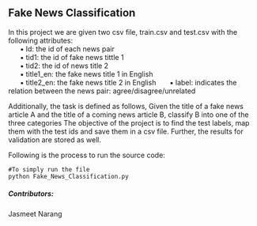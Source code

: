 ## Fake News Classification


In this project we are given two csv file, train.csv and test.csv with the following attributes:  
&nbsp;&nbsp;&nbsp;&nbsp;&nbsp;&nbsp;▪ Id: the id of each news pair  
&nbsp;&nbsp;&nbsp;&nbsp;&nbsp;&nbsp;▪ tid1: the id of fake news tittle 1  
&nbsp;&nbsp;&nbsp;&nbsp;&nbsp;&nbsp;▪ tid2: the id of news title 2  
&nbsp;&nbsp;&nbsp;&nbsp;&nbsp;&nbsp;▪ title1_en: the fake news title 1 in English  
&nbsp;&nbsp;&nbsp;&nbsp;&nbsp;&nbsp;▪ title2_en: the fake news title 2 in English 
&nbsp;&nbsp;&nbsp;&nbsp;&nbsp;&nbsp;▪ label: indicates the relation between the news pair: agree/disagree/unrelated  
	
	
Additionally, the task is defined as follows, Given the title of a fake news article A and the title of a coming news article B, classify B into one of the three categories
The objective of the project is to find the test labels, map them with the test ids and save them in a csv file. Further, the results for validation are stored as well.


Following is the process to run the source code:

    #To simply run the file
    python Fake_News_Classification.py
    
    
##### Contributors:
Jasmeet Narang
